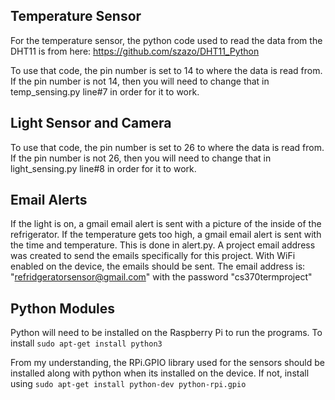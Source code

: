 ## Temperature Sensor
For the temperature sensor, the python code used to read the data from the DHT11 is from here:
https://github.com/szazo/DHT11_Python

To use that code, the pin number is set to 14 to where the data is read from.
If the pin number is not 14, then you will need to change that in temp_sensing.py line#7 in order for it to work.

## Light Sensor and Camera
To use that code, the pin number is set to 26 to where the data is read from.
If the pin number is not 26, then you will need to change that in light_sensing.py line#8 in order for it to work.

## Email Alerts
If the light is on, a gmail email alert is sent with a picture of the inside of the refrigerator. 
If the temperature gets too high, a gmail email alert is sent with the time and temperature. 
This is done in alert.py. 
A project email address was created to send the emails specifically for this project. 
With WiFi enabled on the device, the emails should be sent.
The email address is: "refridgeratorsensor@gmail.com" with the password "cs370termproject"

## Python Modules
Python will need to be installed on the Raspberry Pi to run the programs. 
To install
```sudo apt-get install python3```

From my understanding, the RPi.GPIO library used for the sensors should be installed
along with python when its installed on the device.
If not, install using
```sudo apt-get install python-dev python-rpi.gpio```
